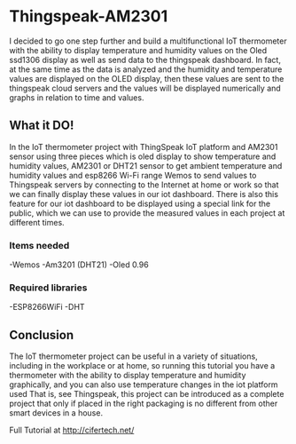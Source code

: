# Thingspeak-AM2301
I decided to go one step further and build a multifunctional IoT thermometer with the ability to display temperature and humidity values on the Oled ssd1306 display as well as send data to the thingspeak dashboard. In fact, at the same time as the data is analyzed and the humidity and temperature values are displayed on the OLED display, then these values are sent to the thingspeak cloud servers and the values will be displayed numerically and graphs in relation to time and values.

## What it DO!
In the IoT thermometer project with ThingSpeak IoT platform and AM2301 sensor using three pieces which is oled display to show temperature and humidity values, AM2301 or DHT21 sensor to get ambient temperature and humidity values and esp8266 Wi-Fi range Wemos to send values to Thingspeak servers by connecting to the Internet at home or work so that we can finally display these values in our iot dashboard. There is also this feature for our iot dashboard to be displayed using a special link for the public, which we can use to provide the measured values in each project at different times.

### Items needed
-Wemos
-Am3201 (DHT21)
-Oled 0.96

### Required libraries
-ESP8266WiFi
-DHT

## Conclusion
The IoT thermometer project can be useful in a variety of situations, including in the workplace or at home, so running this tutorial you have a thermometer with the ability to display temperature and humidity graphically, and you can also use temperature changes in the iot platform used That is, see Thingspeak, this project can be introduced as a complete project that only if placed in the right packaging is no different from other smart devices in a house.


 Full Tutorial at http://cifertech.net/
